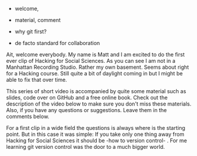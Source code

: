 - welcome, 



- material, comment


- why git first?
- de facto standard for collaboration

















Ait, welcome everybody. My name is Matt and I am excited to do the first ever clip of Hacking for Social Sciences. As you can see I am not in a Manhattan Recording Studio. Rather my own basement. Seems about right for a Hacking course. Still quite a bit of daylight coming in but I might be able to fix that over time. 

This series of short video is accompanied by quite some material such as slides, code over on GitHub and a free online book. Check out the description of the video below to make sure you don't miss these materials. Also, if you have any questions or suggestions. Leave them in the comments below. 

For a first clip in a wide field the questions is always where is the starting point. But in this case it was simple: If you take only one thing away from Hacking for Social Sciences it should be -how to version control- . For me learning git version control was the door to a much bigger world. 

